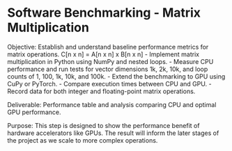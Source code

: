 # Software Benchmarking - Matrix Multiplication

Objective: 
    Establish and understand baseline performance metrics for matrix operations. 
                C[n x n] = A[n x n] x B[n x n]
    - Implement matrix multiplication in Python using NumPy and nested loops. 
    - Measure CPU performance and run tests for vector dimensions 1k, 2k, 10k, and loop counts of 1, 100, 1k, 10k, and 100k. 
    - Extend the benchmarking to GPU using CuPy or PyTorch.
    - Compare execution times between CPU and GPU. 
    - Record data for both integer and floating-point matrix operations. 

Deliverable:
    Performance table and analysis comparing CPU and optimal GPU performance. 

Purpose: 
    This step is designed to show the performance benefit of hardware accelerators like GPUs. The result will inform the later stages of the project as we scale to more complex operations. 